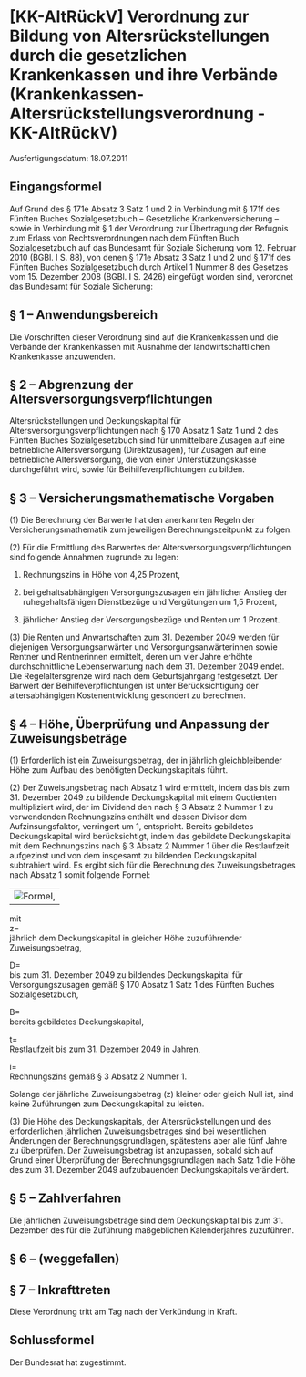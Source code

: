 # [KK-AltRückV] Verordnung zur Bildung von Altersrückstellungen durch die gesetzlichen Krankenkassen und ihre Verbände  (Krankenkassen-Altersrückstellungsverordnung - KK-AltRückV)

Ausfertigungsdatum: 18.07.2011

 

## Eingangsformel

Auf Grund des § 171e Absatz 3 Satz 1 und 2 in Verbindung mit § 171f des Fünften Buches Sozialgesetzbuch – Gesetzliche Krankenversicherung – sowie in Verbindung mit § 1 der Verordnung zur Übertragung der Befugnis zum Erlass von Rechtsverordnungen nach dem Fünften Buch Sozialgesetzbuch auf das Bundesamt für Soziale Sicherung vom 12. Februar 2010 (BGBl. I S. 88), von denen § 171e Absatz 3 Satz 1 und 2 und § 171f des Fünften Buches Sozialgesetzbuch durch Artikel 1 Nummer 8 des Gesetzes vom 15. Dezember 2008 (BGBl. I S. 2426) eingefügt worden sind, verordnet das Bundesamt für Soziale Sicherung:


## § 1 – Anwendungsbereich

Die Vorschriften dieser Verordnung sind auf die Krankenkassen und die Verbände der Krankenkassen mit Ausnahme der landwirtschaftlichen Krankenkasse anzuwenden.


## § 2 – Abgrenzung der Altersversorgungsverpflichtungen

Altersrückstellungen und Deckungskapital für Altersversorgungsverpflichtungen nach § 170 Absatz 1 Satz 1 und 2 des Fünften Buches Sozialgesetzbuch sind für unmittelbare Zusagen auf eine betriebliche Altersversorgung (Direktzusagen), für Zusagen auf eine betriebliche Altersversorgung, die von einer Unterstützungskasse durchgeführt wird, sowie für Beihilfeverpflichtungen zu bilden.


## § 3 – Versicherungsmathematische Vorgaben

(1) Die Berechnung der Barwerte hat den anerkannten Regeln der Versicherungsmathematik zum jeweiligen Berechnungszeitpunkt zu folgen.

(2) Für die Ermittlung des Barwertes der Altersversorgungsverpflichtungen sind folgende Annahmen zugrunde zu legen:

1. Rechnungszins in Höhe von 4,25 Prozent,

2. bei gehaltsabhängigen Versorgungszusagen ein jährlicher Anstieg der ruhegehaltsfähigen Dienstbezüge und Vergütungen um 1,5 Prozent,

3. jährlicher Anstieg der Versorgungsbezüge und Renten um 1 Prozent.

(3) Die Renten und Anwartschaften zum 31. Dezember 2049 werden für diejenigen Versorgungsanwärter und Versorgungsanwärterinnen sowie Rentner und Rentnerinnen ermittelt, deren um vier Jahre erhöhte durchschnittliche Lebenserwartung nach dem 31. Dezember 2049 endet. Die Regelaltersgrenze wird nach dem Geburtsjahrgang festgesetzt. Der Barwert der Beihilfeverpflichtungen ist unter Berücksichtigung der altersabhängigen Kostenentwicklung gesondert zu berechnen.


## § 4 – Höhe, Überprüfung und Anpassung der Zuweisungsbeträge

(1) Erforderlich ist ein Zuweisungsbetrag, der in jährlich gleichbleibender Höhe zum Aufbau des benötigten Deckungskapitals führt.

(2) Der Zuweisungsbetrag nach Absatz 1 wird ermittelt, indem das bis zum 31. Dezember 2049 zu bildende Deckungskapital mit einem Quotienten multipliziert wird, der im Dividend den nach § 3 Absatz 2 Nummer 1 zu verwendenden Rechnungszins enthält und dessen Divisor dem Aufzinsungsfaktor, verringert um 1, entspricht. Bereits gebildetes Deckungskapital wird berücksichtigt, indem das gebildete Deckungskapital mit dem Rechnungszins nach § 3 Absatz 2 Nummer 1 über die Restlaufzeit aufgezinst und von dem insgesamt zu bildenden Deckungskapital subtrahiert wird. Es ergibt sich für die Berechnung des Zuweisungsbetrages nach Absatz 1 somit folgende Formel:  

|                                                           |
|:---------------------------------------------------------:|
| ![Formel](../normengrafiken/bgbl1_2011/j1396-1_0010.jpg), |

  

mit  
z=   
jährlich dem Deckungskapital in gleicher Höhe zuzuführender Zuweisungsbetrag,

D=   
bis zum 31. Dezember 2049 zu bildendes Deckungskapital für Versorgungszusagen gemäß § 170 Absatz 1 Satz 1 des Fünften Buches Sozialgesetzbuch,

B=   
bereits gebildetes Deckungskapital,

t=   
Restlaufzeit bis zum 31. Dezember 2049 in Jahren,

i=   
Rechnungszins gemäß § 3 Absatz 2 Nummer 1.

Solange der jährliche Zuweisungsbetrag (z) kleiner oder gleich Null ist, sind keine Zuführungen zum Deckungskapital zu leisten.

(3) Die Höhe des Deckungskapitals, der Altersrückstellungen und des erforderlichen jährlichen Zuweisungsbetrages sind bei wesentlichen Änderungen der Berechnungsgrundlagen, spätestens aber alle fünf Jahre zu überprüfen. Der Zuweisungsbetrag ist anzupassen, sobald sich auf Grund einer Überprüfung der Berechnungsgrundlagen nach Satz 1 die Höhe des zum 31. Dezember 2049 aufzubauenden Deckungskapitals verändert.


## § 5 – Zahlverfahren

Die jährlichen Zuweisungsbeträge sind dem Deckungskapital bis zum 31. Dezember des für die Zuführung maßgeblichen Kalenderjahres zuzuführen.


## § 6 – (weggefallen)


## § 7 – Inkrafttreten

Diese Verordnung tritt am Tag nach der Verkündung in Kraft.


## Schlussformel

Der Bundesrat hat zugestimmt.
